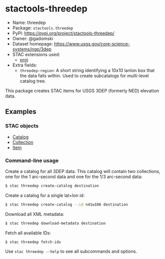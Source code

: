 # stactools-threedep

- Name: threedep
- Package: `stactools.threedep`
- PyPI: https://pypi.org/project/stactools-threedep/
- Owner: @gadomski
- Dataset homepage: https://www.usgs.gov/core-science-systems/ngp/3dep
- STAC extensions used:
  - [proj](https://github.com/stac-extensions/projection/)
- Extra fields:
  - `threedep:region`: A short string identifying a 10x10 lanlon box that the data falls within.
    Used to create subcatalogs for multi-level catalog tree.

This package creates STAC items for USGS 3DEP (formerly NED) elevation data.

## Examples

### STAC objects

- [Catalog](examples/catalog.json)
- [Collection](examples/usgs-3dep-1/collection.json)
- [Item](examples/usgs-3dep-1/n40w110/n41w106-1/n41w106-1.json)

### Command-line usage

Create a catalog for all 3DEP data.
This catalog will contain two collections, one for the 1 arc-second data and one for the 1/3 arc-second data:

```bash
$ stac threedep create-catalog destination
```

Create a catalog for a single lat+lon id:

```bash
$ stac threedep create-catalog --id n41w106 destination
```

Download all XML metadata:

```bash
$ stac threedep download-metadata destination
```

Fetch all available IDs:

```bash
$ stac threedep fetch-ids
```

Use `stac threedep --help` to see all subcommands and options.
